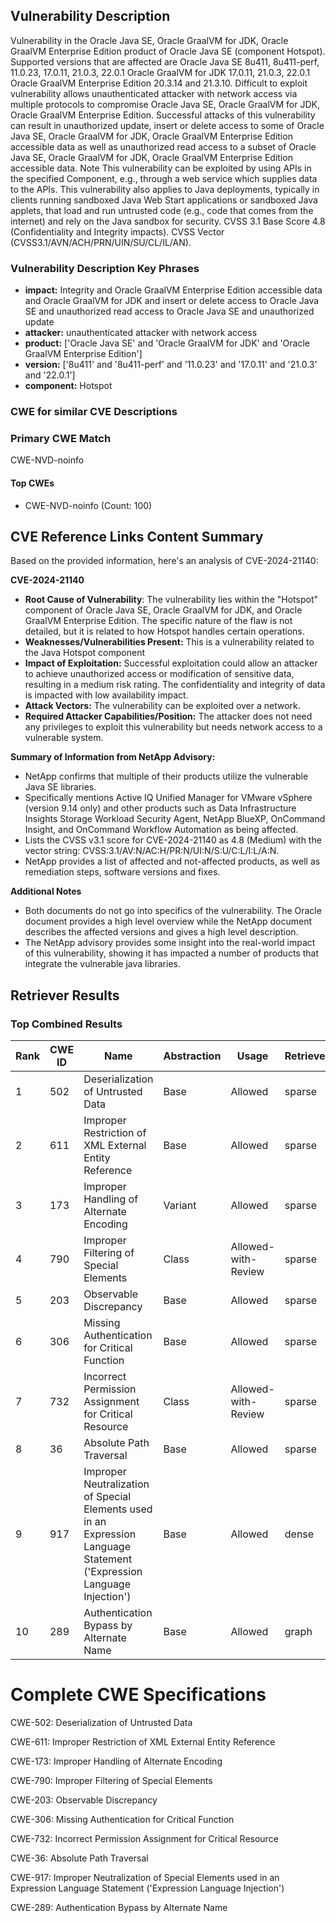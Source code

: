 ## Vulnerability Description
Vulnerability in the Oracle Java SE, Oracle GraalVM for JDK, Oracle GraalVM Enterprise Edition product of Oracle Java SE (component Hotspot). Supported versions that are affected are Oracle Java SE 8u411, 8u411-perf, 11.0.23, 17.0.11, 21.0.3, 22.0.1 Oracle GraalVM for JDK 17.0.11, 21.0.3, 22.0.1 Oracle GraalVM Enterprise Edition 20.3.14 and 21.3.10. Difficult to exploit vulnerability allows unauthenticated attacker with network access via multiple protocols to compromise Oracle Java SE, Oracle GraalVM for JDK, Oracle GraalVM Enterprise Edition. Successful attacks of this vulnerability can result in unauthorized update, insert or delete access to some of Oracle Java SE, Oracle GraalVM for JDK, Oracle GraalVM Enterprise Edition accessible data as well as unauthorized read access to a subset of Oracle Java SE, Oracle GraalVM for JDK, Oracle GraalVM Enterprise Edition accessible data. Note This vulnerability can be exploited by using APIs in the specified Component, e.g., through a web service which supplies data to the APIs. This vulnerability also applies to Java deployments, typically in clients running sandboxed Java Web Start applications or sandboxed Java applets, that load and run untrusted code (e.g., code that comes from the internet) and rely on the Java sandbox for security. CVSS 3.1 Base Score 4.8 (Confidentiality and Integrity impacts). CVSS Vector (CVSS3.1/AVN/ACH/PRN/UIN/SU/CL/IL/AN).

### Vulnerability Description Key Phrases
- **impact:** Integrity and Oracle GraalVM Enterprise Edition accessible data and Oracle GraalVM for JDK and insert or delete access to Oracle Java SE and unauthorized read access to Oracle Java SE and unauthorized update
- **attacker:** unauthenticated attacker with network access
- **product:** ['Oracle Java SE' and 'Oracle GraalVM for JDK' and 'Oracle GraalVM Enterprise Edition']
- **version:** ['8u411' and '8u411-perf' and '11.0.23' and '17.0.11' and '21.0.3' and '22.0.1']
- **component:** Hotspot

### CWE for similar CVE Descriptions
### Primary CWE Match
CWE-NVD-noinfo

#### Top CWEs
- CWE-NVD-noinfo (Count: 100)

## CVE Reference Links Content Summary
Based on the provided information, here's an analysis of CVE-2024-21140:

**CVE-2024-21140**

*   **Root Cause of Vulnerability**: The vulnerability lies within the "Hotspot" component of Oracle Java SE, Oracle GraalVM for JDK, and Oracle GraalVM Enterprise Edition. The specific nature of the flaw is not detailed, but it is related to how Hotspot handles certain operations.
*   **Weaknesses/Vulnerabilities Present:** This is a vulnerability related to the Java Hotspot component
*   **Impact of Exploitation:** Successful exploitation could allow an attacker to achieve unauthorized access or modification of sensitive data, resulting in a medium risk rating. The confidentiality and integrity of data is impacted with low availability impact.
*   **Attack Vectors:** The vulnerability can be exploited over a network.
*   **Required Attacker Capabilities/Position:** The attacker does not need any privileges to exploit this vulnerability but needs network access to a vulnerable system.

**Summary of Information from NetApp Advisory:**
*   NetApp confirms that multiple of their products utilize the vulnerable Java SE libraries.
*   Specifically mentions Active IQ Unified Manager for VMware vSphere (version 9.14 only) and other products such as Data Infrastructure Insights Storage Workload Security Agent, NetApp BlueXP, OnCommand Insight, and OnCommand Workflow Automation as being affected.
*   Lists the CVSS v3.1 score for CVE-2024-21140 as 4.8 (Medium) with the vector string: CVSS:3.1/AV:N/AC:H/PR:N/UI:N/S:U/C:L/I:L/A:N.
*   NetApp provides a list of affected and not-affected products, as well as remediation steps, software versions and fixes.

**Additional Notes**
*   Both documents do not go into specifics of the vulnerability. The Oracle document provides a high level overview while the NetApp document describes the affected versions and gives a high level description.
*   The NetApp advisory provides some insight into the real-world impact of this vulnerability, showing it has impacted a number of products that integrate the vulnerable java libraries.

## Retriever Results

### Top Combined Results

| Rank | CWE ID | Name | Abstraction | Usage  | Retrievers | Individual Scores |
|------|--------|------|-------------|-------|------------|-------------------|
| 1 | 502 | Deserialization of Untrusted Data | Base | Allowed | sparse | 0.431 |
| 2 | 611 | Improper Restriction of XML External Entity Reference | Base | Allowed | sparse | 0.413 |
| 3 | 173 | Improper Handling of Alternate Encoding | Variant | Allowed | sparse | 0.407 |
| 4 | 790 | Improper Filtering of Special Elements | Class | Allowed-with-Review | sparse | 0.397 |
| 5 | 203 | Observable Discrepancy | Base | Allowed | sparse | 0.390 |
| 6 | 306 | Missing Authentication for Critical Function | Base | Allowed | sparse | 0.383 |
| 7 | 732 | Incorrect Permission Assignment for Critical Resource | Class | Allowed-with-Review | sparse | 0.367 |
| 8 | 36 | Absolute Path Traversal | Base | Allowed | sparse | 0.366 |
| 9 | 917 | Improper Neutralization of Special Elements used in an Expression Language Statement ('Expression Language Injection') | Base | Allowed | dense | 0.649 |
| 10 | 289 | Authentication Bypass by Alternate Name | Base | Allowed | graph | 0.002 |



# Complete CWE Specifications

CWE-502: Deserialization of Untrusted Data

CWE-611: Improper Restriction of XML External Entity Reference

CWE-173: Improper Handling of Alternate Encoding

CWE-790: Improper Filtering of Special Elements

CWE-203: Observable Discrepancy

CWE-306: Missing Authentication for Critical Function

CWE-732: Incorrect Permission Assignment for Critical Resource

CWE-36: Absolute Path Traversal

CWE-917: Improper Neutralization of Special Elements used in an Expression Language Statement ('Expression Language Injection')

CWE-289: Authentication Bypass by Alternate Name